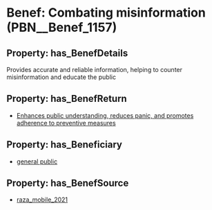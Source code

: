 # Benef: __Combating misinformation__ (PBN__Benef_1157)

## Property: has_BenefDetails

Provides accurate and reliable information, helping to counter misinformation and educate the public

## Property: has_BenefReturn

* [Enhances public understanding, reduces panic, and promotes adherence to preventive measures](../BenefReturn/PBN__BenefReturn_1289)

## Property: has_Beneficiary

* [general public](../Stakeholder/PBN__Stakeholder_29)

## Property: has_BenefSource

* [raza_mobile_2021](../Article/PBN__Article_239)

